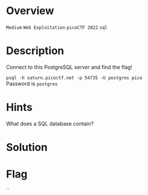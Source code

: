 # Overview
`Medium` `Web Exploitation` `picoCTF 2022` `sql`

# Description
Connect to this PostgreSQL server and find the flag!

`psql -h saturn.picoctf.net -p 54735 -U postgres pico`  
Password is `postgres`

# Hints
What does a SQL database contain?

# Solution


# Flag
``
